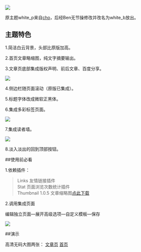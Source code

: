 ![](https://i.loli.net/2018/09/23/5ba78c49a878b.png)

原主题white_p来自[cho](http://pagecho.com)，后经Ben无节操修改并改名为white\_b放出。

## 主题特色

1.简洁白云背景，头部比原版加高。

2.首页文章略缩图，纯文字摘要输出。

3.文章页底部集成版权声明、前后文章、百度分享。

![](https://i.loli.net/2018/09/23/5ba78c49a980f.png)

4.侧边栏随页面滚动（原版已集成）。

5.标题字体改成微软正黑体。

6.集成多彩标签页面。

![](https://i.loli.net/2018/09/23/5ba78c49c049a.png)

7.集成读者墙。

![](https://i.loli.net/2018/09/23/5ba78c49c432e.png)

8.淡入淡出的回到顶部按钮。

##使用前必看

1.依赖插件：

>Links 友情链接插件  
>Stat 页面浏览次数统计插件  
>Thumbnail 1.0.5 文章缩略图[点此下载](https://github.com/Ben02/white_b/blob/master/Thumbnail_v1.0.5.zip?raw=true)

2.调用集成页面

编辑独立页面—展开高级选项—自定义模板—保存

![](https://i.loli.net/2018/09/23/5ba78c49cf60e.png)

##演示

高清无码大图两张： [文章页](https://i.loli.net/2018/09/23/5ba78ccf2d11e.png) [首页](https://i.loli.net/2018/09/23/5ba78ccf33dc2.png)
